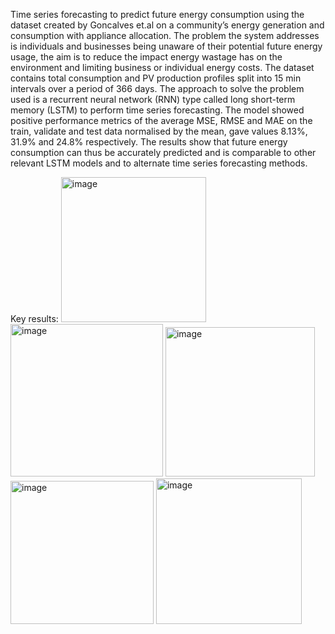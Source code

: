 Time series forecasting to predict future energy consumption using the dataset created by Goncalves et.al on a community’s energy generation and consumption with appliance allocation. The problem the system addresses is individuals and businesses being unaware of their potential future energy usage, the aim is to reduce the impact energy wastage has on the environment and limiting business or individual energy costs. The dataset contains total consumption and PV production profiles split into 15 min intervals over a period of 366 days. The approach to solve the problem used is a recurrent neural network (RNN) type called long short-term memory (LSTM) to perform time series forecasting. The model showed positive performance metrics of the average MSE, RMSE and MAE on the train, validate and test data normalised by the mean, gave values 8.13%, 31.9% and 24.8% respectively. The results show that future energy consumption can thus be accurately predicted and is comparable to other relevant LSTM models and to alternate time series forecasting methods.

Key results:
<img width="232" alt="image" src="https://github.com/user-attachments/assets/3cc59baf-d461-4d06-b821-2f35e13babbd" />
<img width="244" alt="image" src="https://github.com/user-attachments/assets/447d8cff-17ff-4ff3-9c0f-9277f6a7dede" />
<img width="239" alt="image" src="https://github.com/user-attachments/assets/1b4738e4-5581-4a46-809c-7fb52de1fd8e" />
<img width="229" alt="image" src="https://github.com/user-attachments/assets/b5aab91b-ebe8-428e-ad85-1870fdb1e79e" />
<img width="233" alt="image" src="https://github.com/user-attachments/assets/0357089f-7ccf-4cd3-9136-3ce831b48377" />

